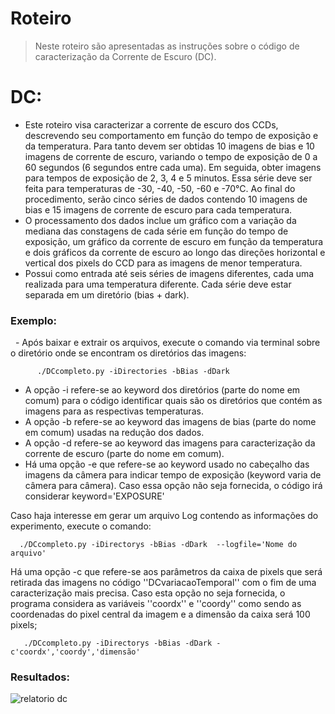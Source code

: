 # Roteiro
> Neste roteiro são apresentadas as instruções sobre o código de caracterização da Corrente de Escuro (DC).

# DC:
   - Este roteiro visa caracterizar a corrente de escuro dos CCDs, descrevendo seu comportamento em função do tempo de exposição e da temperatura. Para tanto devem ser obtidas 10 imagens de bias e 10 imagens de corrente de escuro, variando o tempo de exposição de 0 a 60 segundos (6 segundos entre cada uma). Em seguida, obter imagens para tempos de exposição de 2, 3, 4 e 5 minutos. Essa série deve ser feita para temperaturas de -30, -40, -50, -60 e -70°C. Ao final do procedimento, serão cinco séries de dados contendo 10 imagens de bias e 15 imagens de corrente de escuro para cada temperatura.
   - O processamento dos dados inclue um gráfico com a variação da mediana das constagens de cada série em função do tempo de exposição, um gráfico da corrente de escuro em função da temperatura e dois gráficos da corrente de escuro ao longo das direções horizontal e vertical dos pixels do CCD para as imagens de menor temperatura.
   - Possui como entrada até seis séries de imagens diferentes, cada uma realizada para uma temperatura diferente. Cada série deve estar separada em um diretório (bias + dark).
  
   
### Exemplo:
   - Após baixar e extrair os arquivos, execute o comando via terminal sobre o diretório onde se encontram os diretórios das imagens:
   
          ./DCcompleto.py -iDirectories -bBias -dDark 
          
   - A opção -i refere-se ao keyword dos diretórios (parte do nome em comum) para o código identificar quais são os diretórios que contém as imagens para as respectivas temperaturas.
   - A opção -b refere-se ao keyword das imagens de bias (parte do nome em comum) usadas na redução dos dados.
   - A opção -d refere-se ao keyword das imagens para caracterização da corrente de escuro (parte do nome em comum).
   - Há uma opção -e que refere-se ao keyword usado no cabeçalho das imagens da câmera para indicar tempo de exposição (keyword varia de câmera para câmera). Caso essa opção não seja fornecida, o código irá considerar keyword='EXPOSURE'
    
 Caso haja interesse em gerar um arquivo Log contendo as informações do experimento, execute o comando:

      ./DCcompleto.py -iDirectorys -bBias -dDark  --logfile='Nome do arquivo'
      
 Há uma opção -c que refere-se aos parâmetros da caixa de pixels que será retirada das imagens no código ''DCvariacaoTemporal'' com o fim de uma caracterização mais precisa. Caso esta opção no seja fornecida, o programa considera as variáveis ''coordx'' e ''coordy'' como sendo as coordenadas do pixel central da imagem e a dimensão da caixa será 100 pixels;

       ./DCcompleto.py -iDirectorys -bBias -dDark -c'coordx','coordy','dimensão'



### Resultados:
![relatorio dc](https://cloud.githubusercontent.com/assets/23655702/24375268/1c07d16a-130e-11e7-9b2d-52bd9cc9737b.png)
